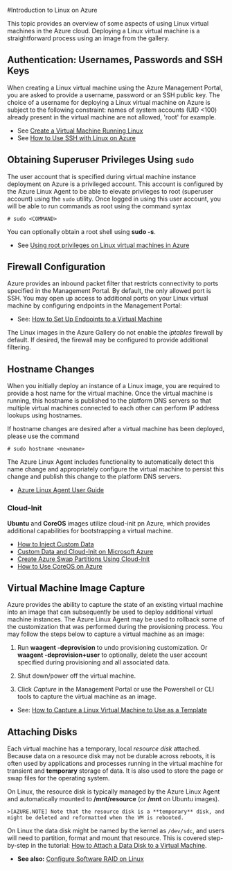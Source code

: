 <properties
	pageTitle="Introduction to Linux in Azure | Microsoft Azure"
	description="Learn about using Linux virtual machines on Azure."
	services="virtual-machines"
	documentationCenter="python"
	authors="szarkos"
	manager="timlt"
	editor=""/>

<tags
	ms.service="virtual-machines"
	ms.workload="infrastructure-services"
	ms.tgt_pltfrm="vm-linux"
	ms.devlang="na"
	ms.topic="article"
	ms.date="06/11/2015"
	ms.author="szark"/>
#Introduction to Linux on Azure

This topic provides an overview of some aspects of using Linux virtual machines in the Azure cloud. Deploying a Linux virtual machine is a straightforward process using an image from the gallery.

## Authentication: Usernames, Passwords and SSH Keys

When creating a Linux virtual machine using the Azure Management Portal, you are asked to provide a username, password or an SSH public key. The choice of a username for deploying a Linux virtual machine on Azure is subject to the following constraint: names of system accounts (UID <100) already present in the virtual machine are not allowed, 'root' for example.


 - See [Create a Virtual Machine Running Linux](virtual-machines-linux-tutorial.md)
 - See [How to Use SSH with Linux on Azure](../linux-use-ssh-key.md)


## Obtaining Superuser Privileges Using `sudo`

The user account that is specified during virtual machine instance deployment on Azure is a privileged account. This account is configured by the Azure Linux Agent to be able to elevate privileges to root (superuser account) using the `sudo` utility. Once logged in using this user account, you will be able to run commands as root using the command syntax

	# sudo <COMMAND>

You can optionally obtain a root shell using **sudo -s**.

- See [Using root privileges on Linux virtual machines in Azure](virtual-machines-linux-use-root-privileges.md)


## Firewall Configuration

Azure provides an inbound packet filter that restricts connectivity to ports specified in the Management Portal. By default, the only allowed port is SSH. You may open up access to additional ports on your Linux virtual machine by configuring endpoints in the Management Portal:

 - See: [How to Set Up Endpoints to a Virtual Machine](virtual-machines-set-up-endpoints.md)

The Linux images in the Azure Gallery do not enable the *iptables* firewall by default. If desired, the firewall may be configured to provide additional filtering.


## Hostname Changes

When you initially deploy an instance of a Linux image, you are required to provide a host name for the virtual machine. Once the virtual machine is running, this hostname is published to the platform DNS servers so that multiple virtual machines connected to each other can perform IP address lookups using hostnames.

If hostname changes are desired after a virtual machine has been deployed, please use the command

	# sudo hostname <newname>

The Azure Linux Agent includes functionality to automatically detect this name change and appropriately configure the virtual machine to persist this change and publish this change to the platform DNS servers.

 - [Azure Linux Agent User Guide](virtual-machines-linux-agent-user-guide.md)

### Cloud-Init
**Ubuntu** and **CoreOS** images utilize cloud-init pn Azure, which provides additional capabilities for bootstrapping a virtual machine.

 - [How to Inject Custom Data](virtual-machines-how-to-inject-custom-data.md)
 - [Custom Data and Cloud-Init on Microsoft Azure](http://azure.microsoft.com/blog/2014/04/21/custom-data-and-cloud-init-on-windows-azure/)
 - [Create Azure Swap Partitions Using Cloud-Init](https://wiki.ubuntu.com/AzureSwapPartitions)
 - [How to Use CoreOS on Azure](virtual-machines-linux-coreos-how-to.md)


## Virtual Machine Image Capture

Azure provides the ability to capture the state of an existing virtual machine into an image that can subsequently be used to deploy additional virtual machine instances. The Azure Linux Agent may be used to rollback some of the customization that was performed during the provisioning process. You may follow the steps below to capture a virtual machine as an image:

1. Run **waagent -deprovision** to undo provisioning customization. Or **waagent -deprovision+user** to optionally, delete the user account specified during provisioning and all associated data.

2. Shut down/power off the virtual machine.

3. Click *Capture* in the Management Portal or use the Powershell or CLI tools to capture the virtual machine as an image.

 - See: [How to Capture a Linux Virtual Machine to Use as a Template](virtual-machines-linux-capture-image.md)


## Attaching Disks

Each virtual machine has a temporary, local *resource disk* attached. Because data on a resource disk may not be durable across reboots, it is often used by applications and processes running in the virtual machine for transient and **temporary** storage of data. It is also used to store the page or swap files for the operating system.

On Linux, the resource disk is typically managed by the Azure Linux Agent and automatically mounted to **/mnt/resource** (or **/mnt** on Ubuntu images).


	>[AZURE.NOTE] Note that the resource disk is a **temporary** disk, and might be deleted and reformatted when the VM is rebooted.

On Linux the data disk might be named by the kernel as `/dev/sdc`, and users will need to partition, format and mount that resource. This is covered step-by-step in the tutorial: [How to Attach a Data Disk to a Virtual Machine](virtual-machines-linux-how-to-attach-disk.md).

 - **See also:** [Configure Software RAID on Linux](virtual-machines-linux-configure-raid.md)
 
